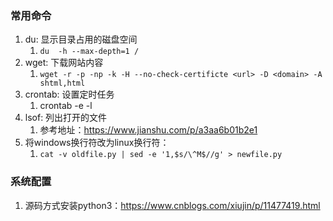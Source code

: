 ### 常用命令

1. du: 显示目录占用的磁盘空间
   1. `du  -h --max-depth=1 /`
2. wget: 下载网站内容
   1. `wget -r -p -np -k -H --no-check-certificte <url> -D <domain> -A shtml,html`
3. crontab: 设置定时任务
   1. crontab -e -l
4. lsof: 列出打开的文件
   1. 参考地址：https://www.jianshu.com/p/a3aa6b01b2e1
5. 将windows换行符改为linux换行符：
   1. `cat -v oldfile.py | sed -e '1,$s/\^M$//g' > newfile.py`





### 系统配置

1. 源码方式安装python3：https://www.cnblogs.com/xiujin/p/11477419.html

    